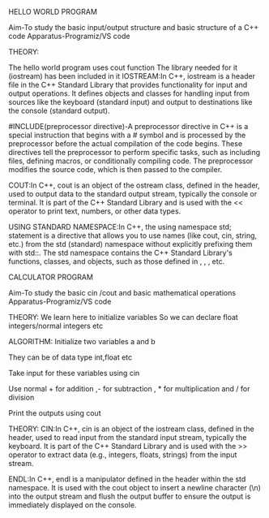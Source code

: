 HELLO WORLD PROGRAM

Aim-To study the basic input/output structure and basic structure of a C++ code
Apparatus-Programiz/VS code

THEORY:

The hello world program uses cout function
The library needed for it (iostream) has been included in it
IOSTREAM:In C++, iostream is a header file in the C++ Standard Library that provides functionality for input and output operations. It defines objects and classes for handling input from sources like the keyboard (standard input) and output to destinations like the console (standard output).

#INCLUDE(preprocessor directive)-A preprocessor directive in C++ is a special instruction that begins with a # symbol and is processed by the preprocessor before the actual compilation of the code begins. These directives tell the preprocessor to perform specific tasks, such as including files, defining macros, or conditionally compiling code. The preprocessor modifies the source code, which is then passed to the compiler.

COUT:In C++, cout is an object of the ostream class, defined in the <iostream> header, used to output data to the standard output stream, typically the console or terminal. It is part of the C++ Standard Library and is used with the << operator to print text, numbers, or other data types.

USING STANDARD NAMESPACE:In C++, the using namespace std; statement is a directive that allows you to use names (like cout, cin, string, etc.) from the std (standard) namespace without explicitly prefixing them with std::. The std namespace contains the C++ Standard Library's functions, classes, and objects, such as those defined in <iostream>, <string>, <vector>, etc.

CALCULATOR PROGRAM

Aim-To study the basic cin /cout and basic mathematical operations
Apparatus-Programiz/VS code

THEORY:
We learn here to initialize variables 
So we can declare float integers/normal integers etc

ALGORITHM:
Initialize two variables a and b

They can be of data type int,float etc

Take input for these variables using cin

Use normal + for addition ,- for subtraction , * for multiplication and / for division

Print the outputs using cout

THEORY:
CIN:In C++, cin is an object of the iostream class, defined in the <iostream> header, used to read input from the standard input stream, typically the keyboard. It is part of the C++ Standard Library and is used with the >> operator to extract data (e.g., integers, floats, strings) from the input stream.

ENDL:In C++, endl is a manipulator defined in the <iostream> header within the std namespace. It is used with the cout object to insert a newline character (\n) into the output stream and flush the output buffer to ensure the output is immediately displayed on the console.










